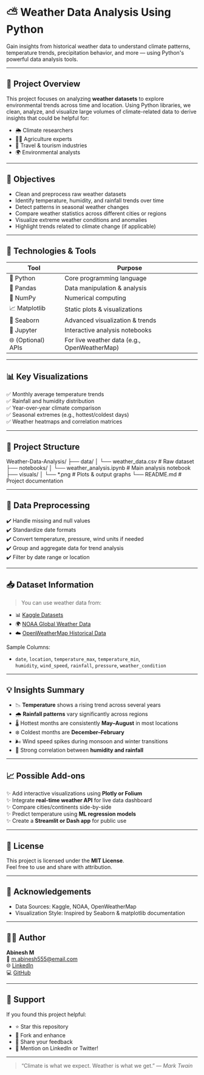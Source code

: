 # ⛅ Weather Data Analysis Using Python

Gain insights from historical weather data to understand climate patterns, temperature trends, precipitation behavior, and more — using Python's powerful data analysis tools.

---

## 📌 Project Overview

This project focuses on analyzing **weather datasets** to explore environmental trends across time and location. Using Python libraries, we clean, analyze, and visualize large volumes of climate-related data to derive insights that could be helpful for:

- 🌦️ Climate researchers  
- 🧑‍🌾 Agriculture experts  
- 🧳 Travel & tourism industries  
- 🌍 Environmental analysts  

---

## 🎯 Objectives

- Clean and preprocess raw weather datasets
- Identify temperature, humidity, and rainfall trends over time
- Detect patterns in seasonal weather changes
- Compare weather statistics across different cities or regions
- Visualize extreme weather conditions and anomalies
- Highlight trends related to climate change (if applicable)

---

## 🧰 Technologies & Tools

| Tool         | Purpose                         |
|--------------|----------------------------------|
| 🐍 Python     | Core programming language         |
| 🧮 Pandas     | Data manipulation & analysis     |
| 🔢 NumPy      | Numerical computing               |
| 📈 Matplotlib | Static plots & visualizations     |
| 🧠 Seaborn    | Advanced visualization & trends   |
| 📓 Jupyter    | Interactive analysis notebooks    |
| 🌐 (Optional) APIs | For live weather data (e.g., OpenWeatherMap) |

---

## 📊 Key Visualizations

✅ Monthly average temperature trends  
✅ Rainfall and humidity distribution  
✅ Year-over-year climate comparison  
✅ Seasonal extremes (e.g., hottest/coldest days)  
✅ Weather heatmaps and correlation matrices

---

## 📂 Project Structure

Weather-Data-Analysis/
├── data/
│ └── weather_data.csv # Raw dataset
├── notebooks/
│ └── weather_analysis.ipynb # Main analysis notebook
├── visuals/
│ └── *.png # Plots & output graphs
└── README.md # Project documentation


---

## 🧹 Data Preprocessing

✔️ Handle missing and null values  
✔️ Standardize date formats  
✔️ Convert temperature, pressure, wind units if needed  
✔️ Group and aggregate data for trend analysis  
✔️ Filter by date range or location

---

## 📥 Dataset Information

> You can use weather data from:

- 📊 [Kaggle Datasets](https://www.kaggle.com/search?q=weather)
- 🌍 [NOAA Global Weather Data](https://www.ncei.noaa.gov/)
- ☁️ [OpenWeatherMap Historical Data](https://openweathermap.org/history)

Sample Columns:

- `date`, `location`, `temperature_max`, `temperature_min`,  
  `humidity`, `wind_speed`, `rainfall`, `pressure`, `weather_condition`

---

## 💡 Insights Summary

- 📉 **Temperature** shows a rising trend across several years  
- 🌧️ **Rainfall patterns** vary significantly across regions  
- 🌡️ Hottest months are consistently **May–August** in most locations  
- ❄️ Coldest months are **December–February**  
- 🌬️ Wind speed spikes during monsoon and winter transitions  
- 🔁 Strong correlation between **humidity and rainfall**

---

## 📈 Possible Add-ons

✨ Add interactive visualizations using **Plotly or Folium**  
✨ Integrate **real-time weather API** for live data dashboard  
✨ Compare cities/continents side-by-side  
✨ Predict temperature using **ML regression models**  
✨ Create a **Streamlit or Dash app** for public use

---

## 📜 License

This project is licensed under the **MIT License**.  
Feel free to use and share with attribution.

---

## 🤝 Acknowledgements

- Data Sources: Kaggle, NOAA, OpenWeatherMap  
- Visualization Style: Inspired by Seaborn & matplotlib documentation  

---

## 👨‍💻 Author

**Abinesh M**  
📧 m.abinesh555@email.com  
🌐 [LinkedIn](https://linkedin.com/in/yourprofile)  
💻 [GitHub](https://github.com/yourusername)

---

## 🌟 Support

If you found this project helpful:

- ⭐ Star this repository  
- 🍴 Fork and enhance  
- 💬 Share your feedback  
- 📢 Mention on LinkedIn or Twitter!

---

> “Climate is what we expect. Weather is what we get.” — *Mark Twain*
